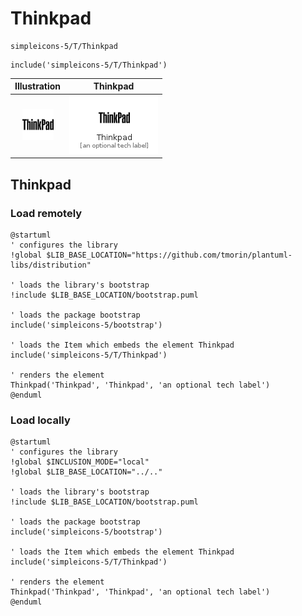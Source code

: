 # Thinkpad


```text
simpleicons-5/T/Thinkpad
```

```text
include('simpleicons-5/T/Thinkpad')
```



| Illustration | Thinkpad |
| :---: | :---: |
| ![illustration for Illustration](../../simpleicons-5/T/Thinkpad.png) | ![illustration for Thinkpad](../../simpleicons-5/T/Thinkpad.Local.png) |




## Thinkpad

### Load remotely
```plantuml
@startuml
' configures the library
!global $LIB_BASE_LOCATION="https://github.com/tmorin/plantuml-libs/distribution"

' loads the library's bootstrap
!include $LIB_BASE_LOCATION/bootstrap.puml

' loads the package bootstrap
include('simpleicons-5/bootstrap')

' loads the Item which embeds the element Thinkpad
include('simpleicons-5/T/Thinkpad')

' renders the element
Thinkpad('Thinkpad', 'Thinkpad', 'an optional tech label')
@enduml
```

### Load locally
```plantuml
@startuml
' configures the library
!global $INCLUSION_MODE="local"
!global $LIB_BASE_LOCATION="../.."

' loads the library's bootstrap
!include $LIB_BASE_LOCATION/bootstrap.puml

' loads the package bootstrap
include('simpleicons-5/bootstrap')

' loads the Item which embeds the element Thinkpad
include('simpleicons-5/T/Thinkpad')

' renders the element
Thinkpad('Thinkpad', 'Thinkpad', 'an optional tech label')
@enduml
```

